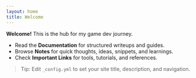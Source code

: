 ```yaml
---
layout: home
title: Welcome
---
```



**Welcome!** This is the hub for my game dev journey.


- Read the **Documentation** for structured writeups and guides.
- Browse **Notes** for quick thoughts, ideas, snippets, and learnings.
- Check **Important Links** for tools, tutorials, and references.


> Tip: Edit `_config.yml` to set your site title, description, and navigation.
